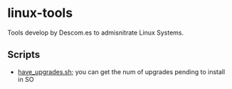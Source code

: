 # linux-tools

Tools develop by Descom.es to admisnitrate Linux Systems.

## Scripts

* [have_upgrades.sh](/scripts/have_upgrades.sh); you can get the num of upgrades
pending to install in SO
